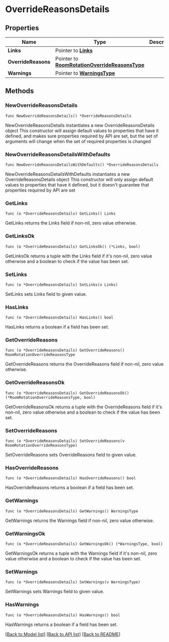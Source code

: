 # OverrideReasonsDetails

## Properties

Name | Type | Description | Notes
------------ | ------------- | ------------- | -------------
**Links** | Pointer to [**Links**](Links.md) |  | [optional] 
**OverrideReasons** | Pointer to [**RoomRotationOverrideReasonsType**](RoomRotationOverrideReasonsType.md) |  | [optional] 
**Warnings** | Pointer to [**WarningsType**](WarningsType.md) |  | [optional] 

## Methods

### NewOverrideReasonsDetails

`func NewOverrideReasonsDetails() *OverrideReasonsDetails`

NewOverrideReasonsDetails instantiates a new OverrideReasonsDetails object
This constructor will assign default values to properties that have it defined,
and makes sure properties required by API are set, but the set of arguments
will change when the set of required properties is changed

### NewOverrideReasonsDetailsWithDefaults

`func NewOverrideReasonsDetailsWithDefaults() *OverrideReasonsDetails`

NewOverrideReasonsDetailsWithDefaults instantiates a new OverrideReasonsDetails object
This constructor will only assign default values to properties that have it defined,
but it doesn't guarantee that properties required by API are set

### GetLinks

`func (o *OverrideReasonsDetails) GetLinks() Links`

GetLinks returns the Links field if non-nil, zero value otherwise.

### GetLinksOk

`func (o *OverrideReasonsDetails) GetLinksOk() (*Links, bool)`

GetLinksOk returns a tuple with the Links field if it's non-nil, zero value otherwise
and a boolean to check if the value has been set.

### SetLinks

`func (o *OverrideReasonsDetails) SetLinks(v Links)`

SetLinks sets Links field to given value.

### HasLinks

`func (o *OverrideReasonsDetails) HasLinks() bool`

HasLinks returns a boolean if a field has been set.

### GetOverrideReasons

`func (o *OverrideReasonsDetails) GetOverrideReasons() RoomRotationOverrideReasonsType`

GetOverrideReasons returns the OverrideReasons field if non-nil, zero value otherwise.

### GetOverrideReasonsOk

`func (o *OverrideReasonsDetails) GetOverrideReasonsOk() (*RoomRotationOverrideReasonsType, bool)`

GetOverrideReasonsOk returns a tuple with the OverrideReasons field if it's non-nil, zero value otherwise
and a boolean to check if the value has been set.

### SetOverrideReasons

`func (o *OverrideReasonsDetails) SetOverrideReasons(v RoomRotationOverrideReasonsType)`

SetOverrideReasons sets OverrideReasons field to given value.

### HasOverrideReasons

`func (o *OverrideReasonsDetails) HasOverrideReasons() bool`

HasOverrideReasons returns a boolean if a field has been set.

### GetWarnings

`func (o *OverrideReasonsDetails) GetWarnings() WarningsType`

GetWarnings returns the Warnings field if non-nil, zero value otherwise.

### GetWarningsOk

`func (o *OverrideReasonsDetails) GetWarningsOk() (*WarningsType, bool)`

GetWarningsOk returns a tuple with the Warnings field if it's non-nil, zero value otherwise
and a boolean to check if the value has been set.

### SetWarnings

`func (o *OverrideReasonsDetails) SetWarnings(v WarningsType)`

SetWarnings sets Warnings field to given value.

### HasWarnings

`func (o *OverrideReasonsDetails) HasWarnings() bool`

HasWarnings returns a boolean if a field has been set.


[[Back to Model list]](../README.md#documentation-for-models) [[Back to API list]](../README.md#documentation-for-api-endpoints) [[Back to README]](../README.md)



